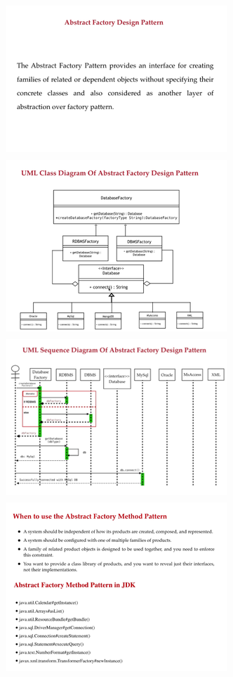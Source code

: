 ![1703515498092](image/abstract-factory/1703515498092.png)

![1703515518226](image/abstract-factory/1703515518226.png)

![1703515685338](image/abstract-factory/1703515685338.png)

![1703516438557](image/abstract-factory/1703516438557.png)
